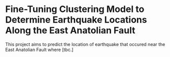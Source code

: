 # Fine-Tuning Clustering Model to Determine Earthquake Locations Along the East Anatolian Fault

This project aims to predict the location of earthquake that occured near the East Anatolian Fault where [tbc.]

